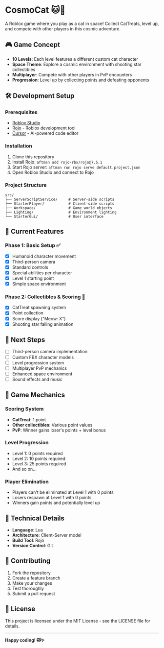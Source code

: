 # CosmoCat 🐱🚀

A Roblox game where you play as a cat in space! Collect CatTreats, level up, and compete with other players in this cosmic adventure.

## 🎮 Game Concept

- **10 Levels**: Each level features a different custom cat character
- **Space Theme**: Explore a cosmic environment with shooting star collectibles
- **Multiplayer**: Compete with other players in PvP encounters
- **Progression**: Level up by collecting points and defeating opponents

## 🛠️ Development Setup

### Prerequisites
- [Roblox Studio](https://www.roblox.com/create)
- [Rojo](https://rojo.space/) - Roblox development tool
- [Cursor](https://cursor.sh/) - AI-powered code editor

### Installation
1. Clone this repository
2. Install Rojo: `aftman add rojo-rbx/rojo@7.5.1`
3. Start Rojo server: `aftman run rojo serve default.project.json`
4. Open Roblox Studio and connect to Rojo

### Project Structure
```
src/
├── ServerScriptService/     # Server-side scripts
├── StarterPlayer/           # Client-side scripts
├── Workspace/               # Game world objects
├── Lighting/                # Environment lighting
└── StarterGui/              # User interface
```

## 🚀 Current Features

### Phase 1: Basic Setup ✅
- [x] Humanoid character movement
- [x] Third-person camera
- [x] Standard controls
- [x] Special abilities per character
- [x] Level 1 starting point
- [x] Simple space environment

### Phase 2: Collectibles & Scoring 🎯
- [x] CatTreat spawning system
- [x] Point collection
- [x] Score display ("Meow: X")
- [x] Shooting star falling animation

## 🎯 Next Steps

- [ ] Third-person camera implementation
- [ ] Custom FBX character models
- [ ] Level progression system
- [ ] Multiplayer PvP mechanics
- [ ] Enhanced space environment
- [ ] Sound effects and music

## 🎨 Game Mechanics

### Scoring System
- **CatTreat**: 1 point
- **Other collectibles**: Various point values
- **PvP**: Winner gains loser's points + level bonus

### Level Progression
- Level 1: 0 points required
- Level 2: 10 points required
- Level 3: 25 points required
- And so on...

### Player Elimination
- Players can't be eliminated at Level 1 with 0 points
- Losers respawn at Level 1 with 0 points
- Winners gain points and potentially level up

## 🔧 Technical Details

- **Language**: Lua
- **Architecture**: Client-Server model
- **Build Tool**: Rojo
- **Version Control**: Git

## 📝 Contributing

1. Fork the repository
2. Create a feature branch
3. Make your changes
4. Test thoroughly
5. Submit a pull request

## 📄 License

This project is licensed under the MIT License - see the LICENSE file for details.

---

**Happy coding! 🐱✨**
